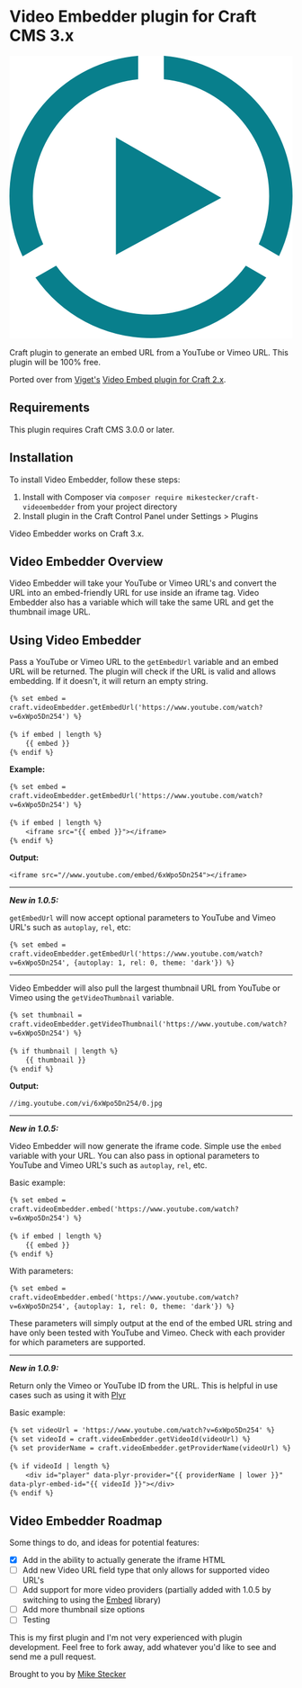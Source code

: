 # Video Embedder plugin for Craft CMS 3.x

![Screenshot](resources/img/plugin-logo.png)

Craft plugin to generate an embed URL from a YouTube or Vimeo URL. This plugin will be 100% free.

Ported over from [Viget's](https://viget.com) [Video Embed plugin for Craft 2.x](https://github.com/vigetlabs/craft-videoembed).

## Requirements

This plugin requires Craft CMS 3.0.0 or later.

## Installation

To install Video Embedder, follow these steps:

1. Install with Composer via `composer require mikestecker/craft-videoembedder` from your project directory
2. Install plugin in the Craft Control Panel under Settings > Plugins

Video Embedder works on Craft 3.x.

## Video Embedder Overview

Video Embedder will take your YouTube or Vimeo URL's and convert the URL into an embed-friendly URL for use inside an iframe tag. Video Embedder also has a variable which will take the same URL and get the thumbnail image URL.

## Using Video Embedder

Pass a YouTube or Vimeo URL to the `getEmbedUrl` variable and an embed URL will be returned. The plugin will check if the URL is valid and allows embedding. If it doesn't, it will return an empty string.

```
{% set embed = craft.videoEmbedder.getEmbedUrl('https://www.youtube.com/watch?v=6xWpo5Dn254') %}

{% if embed | length %}
    {{ embed }}
{% endif %}
```

**Example:**

```
{% set embed = craft.videoEmbedder.getEmbedUrl('https://www.youtube.com/watch?v=6xWpo5Dn254') %}

{% if embed | length %}
    <iframe src="{{ embed }}"></iframe>
{% endif %}
```

**Output:**

```
<iframe src="//www.youtube.com/embed/6xWpo5Dn254"></iframe>
```

___

***New in 1.0.5:***

 `getEmbedUrl` will now accept optional parameters to YouTube and Vimeo URL's such as `autoplay`, `rel`, etc:

```
{% set embed = craft.videoEmbedder.getEmbedUrl('https://www.youtube.com/watch?v=6xWpo5Dn254', {autoplay: 1, rel: 0, theme: 'dark'}) %}
```

___

Video Embedder will also pull the largest thumbnail URL from YouTube or Vimeo using the `getVideoThumbnail` variable.

```
{% set thumbnail = craft.videoEmbedder.getVideoThumbnail('https://www.youtube.com/watch?v=6xWpo5Dn254') %}

{% if thumbnail | length %}
    {{ thumbnail }}
{% endif %}
```

**Output:**

```
//img.youtube.com/vi/6xWpo5Dn254/0.jpg
```

___

***New in 1.0.5:*** 

Video Embedder will now generate the iframe code. Simple use the `embed` variable with your URL. You can also pass in optional parameters to YouTube and Vimeo URL's such as `autoplay`, `rel`, etc.

Basic example:
```
{% set embed = craft.videoEmbedder.embed('https://www.youtube.com/watch?v=6xWpo5Dn254') %}

{% if embed | length %}
    {{ embed }}
{% endif %}
```

With parameters:
```
{% set embed = craft.videoEmbedder.embed('https://www.youtube.com/watch?v=6xWpo5Dn254', {autoplay: 1, rel: 0, theme: 'dark'}) %}
```

These parameters will simply output at the end of the embed URL string and have only been tested with YouTube and Vimeo. Check with each provider for which parameters are supported.

___

***New in 1.0.9:*** 

Return only the Vimeo or YouTube ID from the URL. This is helpful in use cases such as using it with [Plyr](https://github.com/sampotts/plyr/)

Basic example:
```
{% set videoUrl = 'https://www.youtube.com/watch?v=6xWpo5Dn254' %}
{% set videoId = craft.videoEmbedder.getVideoId(videoUrl) %}
{% set providerName = craft.videoEmbedder.getProviderName(videoUrl) %}

{% if videoId | length %}
    <div id="player" data-plyr-provider="{{ providerName | lower }}" data-plyr-embed-id="{{ videoId }}"></div>
{% endif %}
```


## Video Embedder Roadmap

Some things to do, and ideas for potential features:

- [x] Add in the ability to actually generate the iframe HTML
- [ ] Add new Video URL field type that only allows for supported video URL's
- [ ] Add support for more video providers (partially added with 1.0.5 by switching to using the [Embed](https://github.com/oscarotero/Embed) library)
- [ ] Add more thumbnail size options
- [ ] Testing

This is my first plugin and I'm not very experienced with plugin development. Feel free to fork away, add whatever you'd like to see and send me a pull request.

Brought to you by [Mike Stecker](http://github.com/mikestecker)
